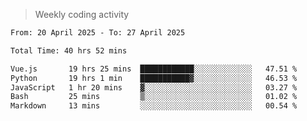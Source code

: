 > Weekly coding activity
<!--START_SECTION:waka-->

```txt
From: 20 April 2025 - To: 27 April 2025

Total Time: 40 hrs 52 mins

Vue.js       19 hrs 25 mins  ████████████░░░░░░░░░░░░░   47.51 %
Python       19 hrs 1 min    ███████████▓░░░░░░░░░░░░░   46.53 %
JavaScript   1 hr 20 mins    ▓░░░░░░░░░░░░░░░░░░░░░░░░   03.27 %
Bash         25 mins         ▒░░░░░░░░░░░░░░░░░░░░░░░░   01.02 %
Markdown     13 mins         ░░░░░░░░░░░░░░░░░░░░░░░░░   00.54 %
```

<!--END_SECTION:waka-->
